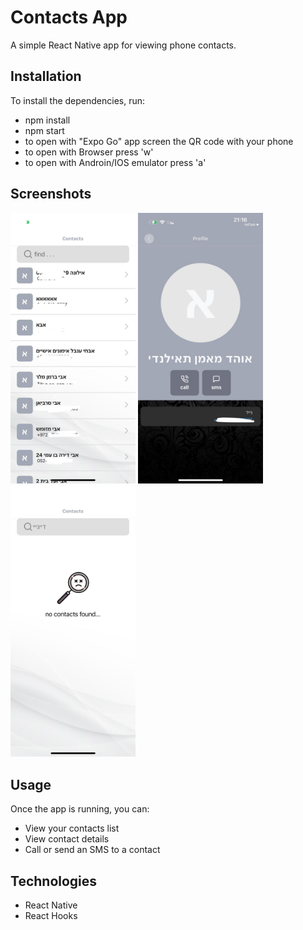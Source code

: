 # Contacts App

A simple React Native app for viewing phone contacts.

## Installation

To install the dependencies, run: 

- npm install
- npm start
- to open with "Expo Go" app screen the QR code with your phone
- to open with Browser press 'w'
- to open with Androin/IOS emulator press 'a'

## Screenshots

<img src="/assets/screenshot1.jpeg" alt="Screenshot 1" width="200">
<img src="/assets/screenshot2.jpeg" alt="Screenshot 2" width="200" >
<img src="/assets/screenshot3.jpeg" alt="Screenshot 2" width="200">


## Usage

Once the app is running, you can:

- View your contacts list
- View contact details
- Call or send an SMS to a contact

## Technologies

- React Native
- React Hooks

